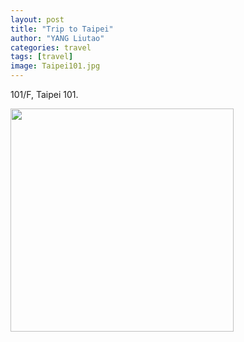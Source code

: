 ```yaml
---
layout: post
title: "Trip to Taipei"
author: "YANG Liutao"
categories: travel
tags: [travel]
image: Taipei101.jpg
---
```


101/F, Taipei 101.

<img width="357" src="https://github.com/annann1234/yangliutao/tree/gh-pages/assets/img/Taipei101.png">
